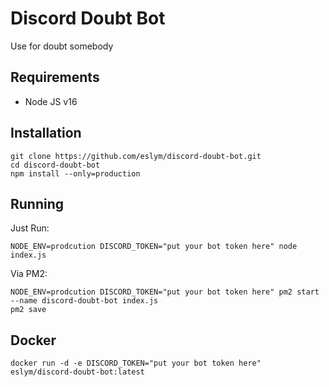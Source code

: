 # Discord Doubt Bot
Use for doubt somebody

## Requirements
- Node JS v16

## Installation
```shell
git clone https://github.com/eslym/discord-doubt-bot.git
cd discord-doubt-bot
npm install --only=production
```

## Running
Just Run:
```shell
NODE_ENV=prodcution DISCORD_TOKEN="put your bot token here" node index.js
```
Via PM2:
```shell
NODE_ENV=prodcution DISCORD_TOKEN="put your bot token here" pm2 start --name discord-doubt-bot index.js
pm2 save
```
## Docker
```shell
docker run -d -e DISCORD_TOKEN="put your bot token here" eslym/discord-doubt-bot:latest
```
